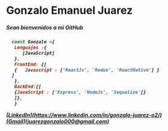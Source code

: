 <h1>Gonzalo Emanuel Juarez</h1>

<h5>Sean bienvenidos a mi GitHub <h5>

```javascript
  const Gonzalo ={
   Lenguajes :{
      [JavaScript]
   },
   FrontEnd: {[
   {   Javascript : ['ReactJs', 'Redux', 'ReactNative'] }
  ]
   },
   BackEnd:{[
   {JavaScript : ['Express', 'NodeJs', 'Sequalize']}
   ]},
   }
```
 <td ><a href="https://static.thenounproject.com/png/204643-200.png"/> [LinkedIn](https://www.linkedin.com/in/gonzalo-juarez-o2/)</td> <br>
  [Gmail](juarezgonzalo000@gmail.com)
